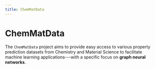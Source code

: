 ```yaml
---
title: ChemMatData
---
```


# ChemMatData

The ``ChemMatData`` project aims to provide easy access to various property prediction datasets from Chemistry and Material Science 
to facilitate machine learning applications---with a specific focus on **graph neural networks**.
